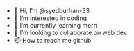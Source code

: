 - 👋 Hi, I’m @syedburhan-33
- 👀 I’m interested in coding
- 🌱 I’m currently learning mern
- 💞️ I’m looking to collaborate on web dev
- 📫 How to reach me github


<!---
syedburhan-33/syedburhan-33 is a ✨ special ✨ repository because its `README.md` (this file) appears on your GitHub profile.
You can click the Preview link to take a look at your changes.
--->
